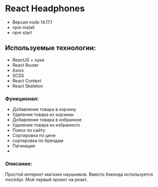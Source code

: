 # React Headphones

- Версия node 14.17.1
- npm install
- npm start

## Используемые технологии:

- ReactJS + хуки
- React Router
- Axios
- SCSS
- React Context
- React Skeleton

### Функционал:

- Добавление товара в корзину
- Удаление товара из корзины
- Добавление товара в избранное
- Удаление товара из избранного
- Поиск по сайту
- Сортировка по цене
- сортировка по брендам
- Пагинация
- 
### Описание:

Простой интернет магазин наушников. Вместо бэкенда используется mockApi. Мой первый проект на реакт.